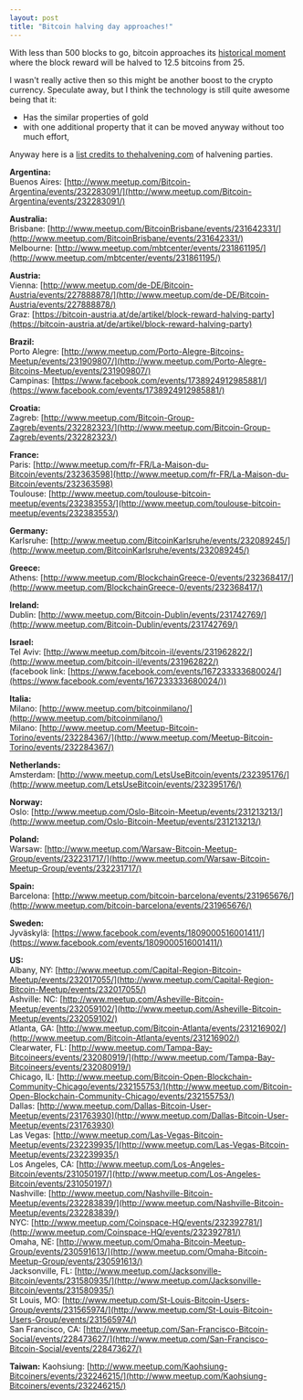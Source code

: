 ```yaml
---
layout: post
title: "Bitcoin halving day approaches!"
---
```

With less than 500 blocks to go, bitcoin approaches its [historical moment](http://www.thehalvening.com/) where the block reward will be halved to 12.5 bitcoins from 25.

I wasn't really active then so this might be another boost to the crypto currency. Speculate away, but I think the technology is still quite awesome being that it:

* Has the similar properties of gold 
* with one additional property that it can be moved anyway without too much effort,

Anyway here is a [list credits to thehalvening.com](http://blog.thehalvening.com/bitcoin-halving-parties-2016/) of halvening parties.

**Argentina:**  
Buenos Aires: [http://www.meetup.com/Bitcoin-Argentina/events/232283091/](http://www.meetup.com/Bitcoin-Argentina/events/232283091/)

**Australia:**  
Brisbane: [http://www.meetup.com/BitcoinBrisbane/events/231642331/](http://www.meetup.com/BitcoinBrisbane/events/231642331/)  
Melbourne: [http://www.meetup.com/mbtcenter/events/231861195/](http://www.meetup.com/mbtcenter/events/231861195/)

**Austria:**  
Vienna: [http://www.meetup.com/de-DE/Bitcoin-Austria/events/227888878/](http://www.meetup.com/de-DE/Bitcoin-Austria/events/227888878/)  
Graz: [https://bitcoin-austria.at/de/artikel/block-reward-halving-party](https://bitcoin-austria.at/de/artikel/block-reward-halving-party)

**Brazil:**  
Porto Alegre: [http://www.meetup.com/Porto-Alegre-Bitcoins-Meetup/events/231909807/](http://www.meetup.com/Porto-Alegre-Bitcoins-Meetup/events/231909807/)  
Campinas: [https://www.facebook.com/events/1738924912985881/](https://www.facebook.com/events/1738924912985881/)

**Croatia:**  
Zagreb: [http://www.meetup.com/Bitcoin-Group-Zagreb/events/232282323/](http://www.meetup.com/Bitcoin-Group-Zagreb/events/232282323/)

**France:**  
Paris: [http://www.meetup.com/fr-FR/La-Maison-du-Bitcoin/events/232363598](http://www.meetup.com/fr-FR/La-Maison-du-Bitcoin/events/232363598)  
Toulouse: [http://www.meetup.com/toulouse-bitcoin-meetup/events/232383553/](http://www.meetup.com/toulouse-bitcoin-meetup/events/232383553/)

**Germany:**  
Karlsruhe: [http://www.meetup.com/BitcoinKarlsruhe/events/232089245/](http://www.meetup.com/BitcoinKarlsruhe/events/232089245/)

**Greece:**  
Athens: [http://www.meetup.com/BlockchainGreece-0/events/232368417/](http://www.meetup.com/BlockchainGreece-0/events/232368417/)

**Ireland:**  
Dublin: [http://www.meetup.com/Bitcoin-Dublin/events/231742769/](http://www.meetup.com/Bitcoin-Dublin/events/231742769/)

**Israel:**  
Tel Aviv: [http://www.meetup.com/bitcoin-il/events/231962822/](http://www.meetup.com/bitcoin-il/events/231962822/)  
(facebook link: [https://www.facebook.com/events/167233333680024/](https://www.facebook.com/events/167233333680024/))

**Italia:**  
Milano: [http://www.meetup.com/bitcoinmilano/](http://www.meetup.com/bitcoinmilano/)  
Milano: [http://www.meetup.com/Meetup-Bitcoin-Torino/events/232284367/](http://www.meetup.com/Meetup-Bitcoin-Torino/events/232284367/)

**Netherlands:**  
Amsterdam: [http://www.meetup.com/LetsUseBitcoin/events/232395176/](http://www.meetup.com/LetsUseBitcoin/events/232395176/)

**Norway:**  
Oslo: [http://www.meetup.com/Oslo-Bitcoin-Meetup/events/231213213/](http://www.meetup.com/Oslo-Bitcoin-Meetup/events/231213213/)

**Poland:**  
Warsaw: [http://www.meetup.com/Warsaw-Bitcoin-Meetup-Group/events/232231717/](http://www.meetup.com/Warsaw-Bitcoin-Meetup-Group/events/232231717/)

**Spain:**  
Barcelona: [http://www.meetup.com/bitcoin-barcelona/events/231965676/](http://www.meetup.com/bitcoin-barcelona/events/231965676/)

**Sweden:**  
Jyväskylä: [https://www.facebook.com/events/1809000516001411/](https://www.facebook.com/events/1809000516001411/)

**US:**  
Albany, NY: [http://www.meetup.com/Capital-Region-Bitcoin-Meetup/events/232017055/](http://www.meetup.com/Capital-Region-Bitcoin-Meetup/events/232017055/)  
Ashville: NC: [http://www.meetup.com/Asheville-Bitcoin-Meetup/events/232059102/](http://www.meetup.com/Asheville-Bitcoin-Meetup/events/232059102/)  
Atlanta, GA: [http://www.meetup.com/Bitcoin-Atlanta/events/231216902/](http://www.meetup.com/Bitcoin-Atlanta/events/231216902/)  
Clearwater, FL: [http://www.meetup.com/Tampa-Bay-Bitcoineers/events/232080919/](http://www.meetup.com/Tampa-Bay-Bitcoineers/events/232080919/)  
Chicago, IL: [http://www.meetup.com/Bitcoin-Open-Blockchain-Community-Chicago/events/232155753/](http://www.meetup.com/Bitcoin-Open-Blockchain-Community-Chicago/events/232155753/)  
Dallas: [http://www.meetup.com/Dallas-Bitcoin-User-Meetup/events/231763930](http://www.meetup.com/Dallas-Bitcoin-User-Meetup/events/231763930)  
Las Vegas: [http://www.meetup.com/Las-Vegas-Bitcoin-Meetup/events/232239935/](http://www.meetup.com/Las-Vegas-Bitcoin-Meetup/events/232239935/)  
Los Angeles, CA: [http://www.meetup.com/Los-Angeles-Bitcoin/events/231050197/](http://www.meetup.com/Los-Angeles-Bitcoin/events/231050197/)  
Nashville: [http://www.meetup.com/Nashville-Bitcoin-Meetup/events/232283839/](http://www.meetup.com/Nashville-Bitcoin-Meetup/events/232283839/)  
NYC: [http://www.meetup.com/Coinspace-HQ/events/232392781/](http://www.meetup.com/Coinspace-HQ/events/232392781/)  
Omaha, NE: [http://www.meetup.com/Omaha-Bitcoin-Meetup-Group/events/230591613/](http://www.meetup.com/Omaha-Bitcoin-Meetup-Group/events/230591613/)  
Jacksonville, FL: [http://www.meetup.com/Jacksonville-Bitcoin/events/231580935/](http://www.meetup.com/Jacksonville-Bitcoin/events/231580935/)  
St Louis, MO: [http://www.meetup.com/St-Louis-Bitcoin-Users-Group/events/231565974/](http://www.meetup.com/St-Louis-Bitcoin-Users-Group/events/231565974/)  
San Francisco, CA: [http://www.meetup.com/San-Francisco-Bitcoin-Social/events/228473627/](http://www.meetup.com/San-Francisco-Bitcoin-Social/events/228473627/)

**Taiwan:**
Kaohsiung:
[http://www.meetup.com/Kaohsiung-Bitcoiners/events/232246215/](http://www.meetup.com/Kaohsiung-Bitcoiners/events/232246215/)
